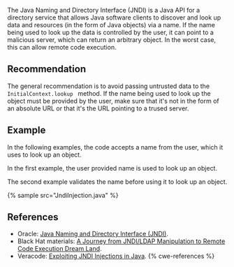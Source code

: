 The Java Naming and Directory Interface (JNDI) is a Java API for a directory service that allows Java software clients to discover and look up data and resources (in the form of Java objects) via a name. If the name being used to look up the data is controlled by the user, it can point to a malicious server, which can return an arbitrary object. In the worst case, this can allow remote code execution.


## Recommendation
The general recommendation is to avoid passing untrusted data to the `InitialContext.lookup ` method. If the name being used to look up the object must be provided by the user, make sure that it's not in the form of an absolute URL or that it's the URL pointing to a trused server.


## Example
In the following examples, the code accepts a name from the user, which it uses to look up an object.

In the first example, the user provided name is used to look up an object.

The second example validates the name before using it to look up an object.

{% sample src="JndiInjection.java" %}

## References
* Oracle: [Java Naming and Directory Interface (JNDI)](https://docs.oracle.com/javase/8/docs/technotes/guides/jndi/).
* Black Hat materials: [A Journey from JNDI/LDAP Manipulation to Remote Code Execution Dream Land](https://www.blackhat.com/docs/us-16/materials/us-16-Munoz-A-Journey-From-JNDI-LDAP-Manipulation-To-RCE-wp.pdf).
* Veracode: [Exploiting JNDI Injections in Java](https://www.veracode.com/blog/research/exploiting-jndi-injections-java).
{% cwe-references %}
